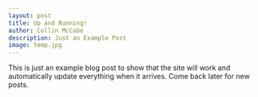 ```yaml
---
layout: post
title: Up and Running!
author: Collin McCabe
description: Just an Example Post
image: temp.jpg
---
```


This is just an example blog post to show that the site will work and automatically update everything when it arrives. Come back later for new posts.
